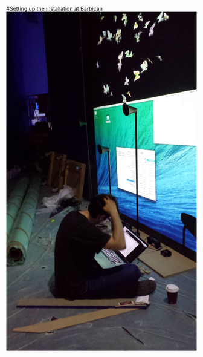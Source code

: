 #Setting up the installation at Barbican
![set up at Barbican](../project_images/process1.jpg "final stage")
